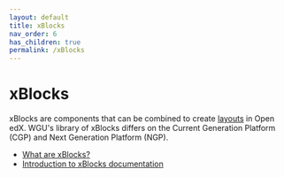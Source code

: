 ```yaml
---
layout: default
title: xBlocks
nav_order: 6
has_children: true
permalink: /xBlocks
---
```

# xBlocks

xBlocks are components that can be combined to create [layouts](../layouts/README.md) in Open edX. WGU's library of xBlocks differs on the Current Generation Platform (CGP) and Next Generation Platform (NGP).

- [What are xBlocks?](https://openedx.org/faq/what-is-an-xblock/)
- [Introduction to xBlocks documentation](https://edx.readthedocs.io/projects/xblock-tutorial/en/latest/overview/introduction.html#overview)